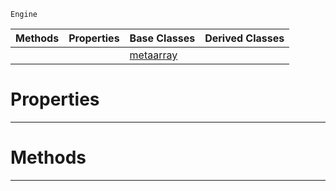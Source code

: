  `Engine`

|Methods|Properties|Base Classes|Derived Classes|
|---|---|---|---|
| | |[metaarray](https://github.com/PlasmaEngine/PlasmaDocs/tree/master/docs/C%2B%2B/code_reference/class_reference/metaarray.markdown)| |


 #  Properties


---  
 #  Methods


---  
 

 